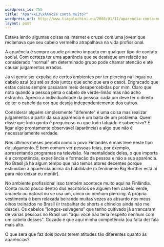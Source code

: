 ```yaml
--- 
wordpress_id: 755
title: "Apar\xC3\xAAncia conta muito?"
wordpress_url: http://www.tiagoluchini.eu/2008/01/11/aparencia-conta-muito/
layout: post
---
```

Estava lendo algumas coisas na internet e cruzei com uma jovem que reclamava que seu cabelo vermelho atrapalhava na vida profissional.

A aparência é sempre aquele primeiro impacto em qualquer tipo de contato social. Com certeza ter uma aparência que se destaque em relacão ao considerado "normal" em determinado grupo pode chamar atencão e até causar julgamentos errados.

Já vi gente ser expulsa de certos ambientes por ter piercing na língua ou cabelo azul (ou até os dois juntos que acho que era o caso). Engracado que estas coisas sempre passaram meio desapercebidas por mim. Claro que noto quando a pessoa pinta o cabelo de verde-limão mas não acho estranho. Aprecio a individualidade da pessoa: cada um deve ter o direito de ter o cabelo da cor que deseja independentemente dos outros.

Considerar alguém simplesmente "diferente" é uma coisa mas realizar julgamentos a partir da sua aparência é um baita de um problema. Quem disse que todo gordo é preguicoso ou que todo tatuado é subversivo? É ligar algo prontamente observável (aparência) a algo que não é necessariamente verdade.

Nos últimos meses percebi como o povo Finlandês é mais leve neste tipo de julgamento. É bem comum ver pessoas feias, por exemplo, apresentando programas na televisão. Na mentalidade deles, o que importa é a competência, experiência e formacão da pessoa e não a sua aparência. No Brasil já há algum tempo que não temos atores decentes porque estimulam a aparência acima da habilidade (o fenômeno Big Borther está aí para não deixar eu mentir).

No ambiente profissional isso também acontece muito aqui na Finlândia. Conta muito pouco dentro dos escritórios se alguém tem cabelo verde, amarelo ou natural ou se usa um, cinco ou nenhum piercing. A própria vestimenta é bem relaxada beirando muitas vezes ao absurdo nos meus olhos treinados no Brasil (ir trabalhar de shorts e chinelos ainda não me desce). Os cabelos "longos-selvagens" que tenho cultivado já arrancaram de várias pessoas no Brasil um "aqui você não teria respeito nenhum com um cabelo desses". Gozado é que aqui minha competência (ou falta de) fala mais alto.

O que será que faz dois povos terem atitudes tão diferentes quanto às aparências?

